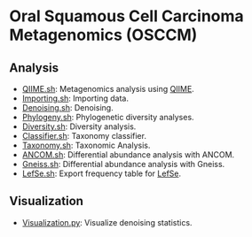 # Oral Squamous Cell Carcinoma Metagenomics (OSCCM)

## Analysis

- [QIIME.sh](QIIME.sh): Metagenomics analysis using [QIIME](https://qiime2.org/).
- [Importing.sh](Importing.sh): Importing data.
- [Denoising.sh](Denoising.sh): Denoising.
- [Phylogeny.sh](Phylogeny.sh): Phylogenetic diversity analyses.
- [Diversity.sh](Diversity.sh): Diversity analysis.
- [Classifier.sh](Classifier.sh): Taxonomy classifier.
- [Taxonomy.sh](Taxonomy.sh): Taxonomic Analysis.
- [ANCOM.sh](ANCOM.sh): Differential abundance analysis with ANCOM.
- [Gneiss.sh](Gneiss.sh): Differential abundance analysis with Gneiss.
- [LefSe.sh](LefSe): Export frequency table for [LefSe](https://bitbucket.org/biobakery/biobakery/wiki/lefse).

## Visualization

- [Visualization.py](Visualization.py): Visualize denoising statistics.
